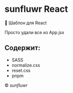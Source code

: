 # sunfluwr React

🌻 Шаблон для React

Просто удали все из App.jsx

## Содержит:

- SASS
- normalize.css
- reset.css
- pnpm

© _sunfluwr_
